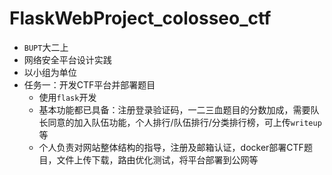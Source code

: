 # FlaskWebProject_colosseo_ctf
- `BUPT`大二上
- 网络安全平台设计实践
- 以小组为单位
- 任务一：开发CTF平台并部署题目
  - 使用`flask`开发
  - 基本功能都已具备：注册登录验证码，一二三血题目的分数加成，需要队长同意的加入队伍功能，个人排行/队伍排行/分类排行榜，可上传`writeup`等
  - 个人负责对网站整体结构的指导，注册及邮箱认证，docker部署CTF题目，文件上传下载，路由优化测试，将平台部署到公网等
